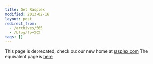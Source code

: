 ```yaml
---
title: Get Rasplex
modified: 2013-02-16
layout: post
redirect_from:
  - /archives/565
  - /blog/?p=565
tags: []
---
```



 This page is deprecated, check out our new home at [rasplex.com](http://rasplex.com) The equivalent page is [here](http://rasplex.com/get-started/download-rasplex.html)
